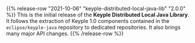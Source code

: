 {{% release-row "2021-10-06" "keyple-distributed-local-java-lib" "2.0.0" %}} 
This is the initial release of the **Keyple Distributed Local Java Library**.
It follows the extraction of Keyple 1.0 components contained in the `eclipse/keyple-java` repository to dedicated repositories.
It also brings many major API changes.
{{% /release-row %}}
